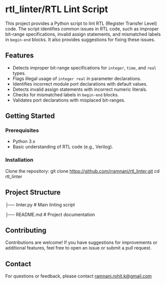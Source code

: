 # rtl_linter/RTL Lint Script

This project provides a Python script to lint RTL (Register Transfer Level) code. The script identifies common issues in RTL code, such as improper bit-range specifications, invalid assign statements, and mismatched labels in `begin-end` blocks. It also provides suggestions for fixing these issues.

## Features

- Detects improper bit-range specifications for `integer`, `time`, and `real` types.
- Flags illegal usage of `integer real` in parameter declarations.
- Identifies incorrect module port declarations with default values.
- Detects invalid assign statements with incorrect numeric literals.
- Checks for mismatched labels in `begin-end` blocks.
- Validates port declarations with misplaced bit-ranges.

## Getting Started

### Prerequisites

- Python 3.x
- Basic understanding of RTL code (e.g., Verilog).

### Installation

Clone the repository:
   git clone https://github.com/rramnani/rtl_linter.git
   cd rtl_linter
   
## Project Structure

├── linter.py             # Main linting script

├── README.md             # Project documentation

## Contributing

Contributions are welcome! If you have suggestions for improvements or additional features, feel free to open an issue or submit a pull request.

## Contact

For questions or feedback, please contact ramnani.rohit.k@gmail.com
